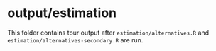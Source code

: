 # output/estimation

This folder contains tour output after `estimation/alternatives.R` and `estimation/alternatives-secondary.R` are run.
